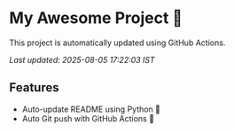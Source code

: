 # My Awesome Project 🚀

This project is automatically updated using GitHub Actions.

_Last updated: 2025-08-05 17:22:03 IST_

## Features
- Auto-update README using Python 🐍
- Auto Git push with GitHub Actions 🤖
